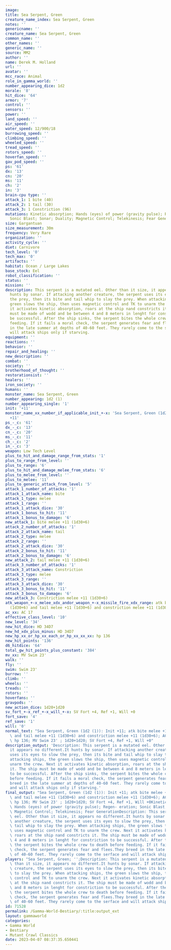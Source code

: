 ```yaml
---
image: 
title: Sea Serpent, Green
creature_name_index: Sea Serpent, Green
notes: ''
genericname: ''
creature_name: Sea Serpent, Green
common_name: ''
other_names: ''
generic_name: ''
source: MM2
author: ''
name: Derek M. Holland
url: ''
avatar: ''
mcc_race: Animal
role_in_gamma_world: ''
number_appearing_dice: 1d2
morale: '8'
hit_dice: '64'
armor: '7'
control: ''
sensors: ''
power: ''
land_speed: ''
air_speed: ''
water_speed: 12/900/18
burrowing_speed: ''
climbing_speed: ''
wheeled_speed: ''
tread_speed: ''
rotors_speed: ''
hoverfan_speed: ''
gav_pod_speed: ''
ps: '61'
dx: '13'
cn: '20'
ms: '11'
ch: '2'
in: '3'
brain-cpu type: ''
attack_1: 1 bite (40)
attack_2: 1 tail (30)
attack_3: 1 Constriction (96)
mutations: Kinetic absorption; Hands (eyes) of power (gravity pulse); Regen- eration;
  Sonic Blast; Sonar; Duality; Magnetic Control; Telekinesis; Fear Generation
size: Gargantuan
size_measurement: 30m
frequency: Very Rare
organization: ''
activity_cycle: ''
diet: Carnivore
tech_level: '0'
tech_max: '0'
artifacts: ''
habitat: Ocean / Large Lakes
base_stock: Eel
robot_classification: ''
status: ''
mission: ''
description: This serpent is a mutated eel. Other than it size, it appears no different.It
  hunts by sonar. If attacking another creature, the serpent uses its eyes to slow
  the prey, then its bite and tail whip to slay the prey. When attacking ships, the
  green slows the ship, then uses magnetic control and TK to unarm the crew. Next
  it activates kinetic absorption, roars at the ship nand constricts it. The ship
  must be made of wodd and be between 4 and 8 meters in lenght for constriction to
  be successful. After the ship sinks, the serpent bites the whole crew to death before
  feeding. If it fails a moral check, the serpent generates fear and flees.They breed
  in the late summer at depths of 40-60 feet. They rarely come to the serface and
  will attack ships only if starving.
equipment: ''
reactions: ''
behavior: ''
repair_and_healing: ''
new_description: ''
combat: ''
society: ''
brotherhood_of_thought: ''
restorationsist: ''
healers: ''
iron_society: ''
humans: ''
monster_name: Sea Serpent, Green
number_appearing: 1d2 (1)
number_appearing_single: '1'
init: '+11'
monster_name_xx_number_if_applicable_init_+-x: 'Sea Serpent, Green (1d2 (1)): Init
  +11'
ps_-_c: '61'
dx_-_c: '13'
cn_-_c: '20'
ms_-_c: '11'
ch_-_c: '2'
in_-_c: '3'
weapon: Low Tech Level
plus_to_hit_and_damage_range_from_stats: '1'
plus_to_range_from_level: ''
plus_to_range: '6'
plus_to_hit_and_damage_melee_from_stats: '6'
plus_to_melee_from_level: ''
plus_to_melee: '11'
plus_to_generic_attack_from_level: '5'
attack_1_number_of_attacks: '1'
attack_1_attack_name: bite
attack_1_type: melee
attack_1_range: ''
attack_1_attack_dice: '30'
attack_1_bonus_to_hit: '11'
attack_1_bonus_to_damage: '6'
new_attack_1: bite melee +11 (1d30+6)
attack_2_number_of_attacks: '1'
attack_2_attack_name: tail
attack_2_type: melee
attack_2_range: ''
attack_2_attack_dice: '30'
attack_2_bonus_to_hit: '11'
attack_2_bonus_to_damage: '6'
new_attack_2: tail melee +11 (1d30+6)
attack_3_number_of_attacks: '1'
attack_3_attack_name: Constriction
attack_3_type: melee
attack_3_range: ''
attack_3_attack_dice: '30'
attack_3_bonus_to_hit: '11'
attack_3_bonus_to_damage: '6'
new_attack_3: Constriction melee +11 (1d30+6)
atk_weapon_+-x_melee_xdx_andor_weapon_+-x_missile_fire_xdx_range: atk bite melee +11
  (1d30+6) and tail melee +11 (1d30+6) and constriction melee +11 (1d30+6)
ac_xx: AC 17
effective_class_level: '10'
new_level: '34'
new_hit_dice: HD 34D7
new_hd_xdx_plus_minus: HD 34D7
new_hp_xx_or_hp_xx_each_or_hp_xx_xx_xx: hp 136
new_hit_points: '136'
d6_hitdice: '64'
total_gw_hit_points_plus_constant: '384'
mv_xx: MV Swim 23'
walk: ''
fly: ''
swim: Swim 23'
burrow: ''
climb: ''
wheels: ''
treads: ''
rotors: ''
hoverfans: ''
gravpods: ''
new_action_dice: 1d20+1d20
sv_fort_+-x_ref_+-x_will_+-x: SV Fort +4, Ref +1, Will +0
fort_save: '4'
ref_save: '1'
will: '0'
normal_text: "Sea Serpent, Green (1d2 (1)): Init +11; atk bite melee +11 (1d30+6)\
  \ and tail melee +11 (1d30+6) and constriction melee +11 (1d30+6); AC 17; HD 34D7\
  \ hp 136; MV Swim 23' ; 1d20+1d20; SV Fort +4, Ref +1, Will +0"
description_output: 'Description: This serpent is a mutated eel. Other than it size,
  it appears no different.It hunts by sonar. If attacking another creature, the serpent
  uses its eyes to slow the prey, then its bite and tail whip to slay the prey. When
  attacking ships, the green slows the ship, then uses magnetic control and TK to
  unarm the crew. Next it activates kinetic absorption, roars at the ship nand constricts
  it. The ship must be made of wodd and be between 4 and 8 meters in lenght for constriction
  to be successful. After the ship sinks, the serpent bites the whole crew to death
  before feeding. If it fails a moral check, the serpent generates fear and flees.They
  breed in the late summer at depths of 40-60 feet. They rarely come to the serface
  and will attack ships only if starving.'
final_output: "Sea Serpent, Green (1d2 (1)): Init +11; atk bite melee +11 (1d30+6)\
  \ and tail melee +11 (1d30+6) and constriction melee +11 (1d30+6); AC 17; HD 34D7\
  \ hp 136; MV Swim 23' ; 1d20+1d20; SV Fort +4, Ref +1, Will +0Kinetic absorption;\
  \ Hands (eyes) of power (gravity pulse); Regen- eration; Sonic Blast; Sonar; Duality;\
  \ Magnetic Control; Telekinesis; Fear GenerationDescription: This serpent is a mutated\
  \ eel. Other than it size, it appears no different.It hunts by sonar. If attacking\
  \ another creature, the serpent uses its eyes to slow the prey, then its bite and\
  \ tail whip to slay the prey. When attacking ships, the green slows the ship, then\
  \ uses magnetic control and TK to unarm the crew. Next it activates kinetic absorption,\
  \ roars at the ship nand constricts it. The ship must be made of wodd and be between\
  \ 4 and 8 meters in lenght for constriction to be successful. After the ship sinks,\
  \ the serpent bites the whole crew to death before feeding. If it fails a moral\
  \ check, the serpent generates fear and flees.They breed in the late summer at depths\
  \ of 40-60 feet. They rarely come to the serface and will attack ships only if starving."
players: "Sea Serpent, Green; '';Description: This serpent is a mutated eel. Other\
  \ than it size, it appears no different.It hunts by sonar. If attacking another\
  \ creature, the serpent uses its eyes to slow the prey, then its bite and tail whip\
  \ to slay the prey. When attacking ships, the green slows the ship, then uses magnetic\
  \ control and TK to unarm the crew. Next it activates kinetic absorption, roars\
  \ at the ship nand constricts it. The ship must be made of wodd and be between 4\
  \ and 8 meters in lenght for constriction to be successful. After the ship sinks,\
  \ the serpent bites the whole crew to death before feeding. If it fails a moral\
  \ check, the serpent generates fear and flees.They breed in the late summer at depths\
  \ of 40-60 feet. They rarely come to the serface and will attack ships only if starving.|"
id: 71528
permalink: /Gamma-World-Bestiary/:title:output_ext
layout: gammaworld
categories:
- Gamma World
- Bestiary
- Mutant Crawl Classics
date: 2023-04-07 08:37:35.650441
---
```

